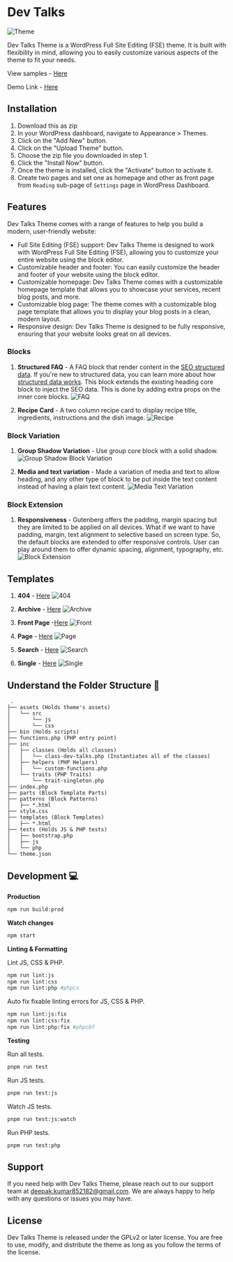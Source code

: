 # Dev Talks

![Theme](./screenshots/front-page.png)


Dev Talks Theme is a WordPress Full Site Editing (FSE) theme. It is built with flexibility in mind, allowing you to easily customize various aspects of the theme to fit your needs.

View samples - [Here](https://github.com/i-am-chitti/wp-fse-demo/tree/main/themes/dev-talks/screenshots)

Demo Link - [Here](https://deepak-dev.rt.gw)

## Installation
1. Download this as zip
2. In your WordPress dashboard, navigate to Appearance > Themes.
3. Click on the "Add New" button.
4. Click on the "Upload Theme" button.
5. Choose the zip file you downloaded in step 1.
6. Click the "Install Now" button.
7. Once the theme is installed, click the "Activate" button to activate it.
8. Create two pages and set one as homepage and other as front page from `Reading` sub-page of `Settings` page in WordPress Dashboard.

## Features

Dev Talks Theme comes with a range of features to help you build a modern, user-friendly website:

- Full Site Editing (FSE) support: Dev Talks Theme is designed to work with WordPress Full Site Editing (FSE), allowing you to customize your entire website using the block editor.
- Customizable header and footer: You can easily customize the header and footer of your website using the block editor.
- Customizable homepage: Dev Talks Theme comes with a customizable homepage template that allows you to showcase your services, recent blog posts, and more.
- Customizable blog page: The theme comes with a customizable blog page template that allows you to display your blog posts in a clean, modern layout.
- Responsive design: Dev Talks Theme is designed to be fully responsive, ensuring that your website looks great on all devices.

### Blocks

1. **Structured FAQ** - A FAQ block that render content in the [SEO structured data](https://developers.google.com/search/docs/appearance/structured-data/faqpage). If you're new to structured data, you can learn more about how [structured data works](https://developers.google.com/search/docs/appearance/structured-data/intro-structured-data). This block extends the existing heading core block to inject the SEO data. This is done by adding extra props on the inner core blocks.
  ![FAQ](./screenshots/faq.gif)

2. **Recipe Card** - A two column recipe card to display recipe title, ingredients, instructions and the dish image.
  ![Recipe](./screenshots/recipe-card.gif)

### Block Variation

1. **Group Shadow Variation** - Use group core block with a solid shadow.
  ![Group Shadow Block Variation](./screenshots/how-to-group-block-variation.gif)

2. **Media and text variation** - Made a variation of media and text to allow heading, and any other type of block to be put inside the text content instead of having a plain text content.
  ![Media Text Variation](./screenshots/media-text-variation.gif)

### Block Extension

1. **Responsiveness** - Gutenberg offers the padding, margin spacing but they are limited to be applied on all devices. What if we want to have padding, margin, text alignment to selective based on screen type. So, the default blocks are extended to offer responsive controls. User can play around them to offer dynamic spacing, alignment, typography, etc. ![Block Extension](./screenshots/responsiveness.gif)

## Templates

1. **404** - [Here](https://deepak-dev.rt.gw/not-found)
  ![404](./screenshots/404.png)

2. **Archive** - [Here](https://deepak-dev.rt.gw/blog/)
  ![Archive](./screenshots/blog-page.png)

3. **Front Page** -[Here](https://deepak-dev.rt.gw/)
  ![Front](./screenshots/front-page.png)

4. **Page** - [Here](https://deepak-dev.rt.gw/about-me)
  ![Page](./screenshots/page.png)

5. **Search** - [Here](https://deepak-dev.rt.gw?s=he)
  ![Search](./screenshots/search.png)

6. **Single** - [Here](https://deepak-dev.rt.gw/blog/2023/04/12/javascript/)
  ![Single](./screenshots/single.png)
## Understand the Folder Structure :open_file_folder:
```
 .
├── assets (Holds theme's assets)
│   └── src
│       └── js
│       └── css
├── bin (Holds scripts)
├── functions.php (PHP entry point)
├── inc
│   ├── classes (Holds all classes)
│   │   └── class-dev-talks.php (Instantiates all of the classes)
│   ├── helpers (PHP Helpers)
│   │   └── custom-functions.php
│   └── traits (PHP Traits)
│       └── trait-singleton.php
├── index.php
├── parts (Block Template Parts)
├── patterns (Block Patterns)
│   ├── *.html
├── style.css
├── templates (Block Templates)
│   ├── *.html
├── tests (Holds JS & PHP tests)
│   ├── bootstrap.php
│   ├── js
│   └── php
└── theme.json

```

## Development :computer:


**Production**

```bash
npm run build:prod
```

**Watch changes**

```bash
npm start
```

**Linting & Formatting**

Lint JS, CSS & PHP.
```bash
npm run lint:js
npm run lint:css
npm run lint:php #phpcs
```

Auto fix fixable linting errors for JS, CSS & PHP.

```bash
npm run lint:js:fix
npm run lint:css:fix
npm run lint:php:fix #phpcbf
```

**Testing**

Run all tests.

```bash
pnpm run test
```

Run JS tests.

```bash
pnpm run test:js
```

Watch JS tests.

```bash
pnpm run test:js:watch
```

Run PHP tests.

```bash
pnpm run test:php
```

## Support
If you need help with Dev Talks Theme, please reach out to our support team at deepak.kumar852182@gmail.com. We are always happy to help with any questions or issues you may have.

## License
Dev Talks Theme is released under the GPLv2 or later license. You are free to use, modify, and distribute the theme as long as you follow the terms of the license.
